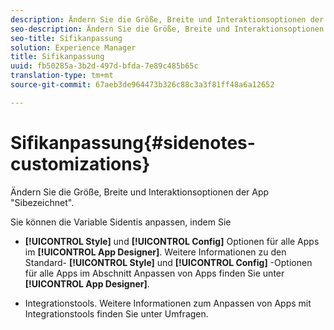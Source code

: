 ```yaml
---
description: Ändern Sie die Größe, Breite und Interaktionsoptionen der App "Sibezeichnet".
seo-description: Ändern Sie die Größe, Breite und Interaktionsoptionen der App "Sibezeichnet".
seo-title: Sifikanpassung
solution: Experience Manager
title: Sifikanpassung
uuid: fb50285a-3b2d-497d-bfda-7e89c485b65c
translation-type: tm+mt
source-git-commit: 67aeb3de964473b326c88c3a3f81ff48a6a12652

---
```



# Sifikanpassung{#sidenotes-customizations}

Ändern Sie die Größe, Breite und Interaktionsoptionen der App "Sibezeichnet".

Sie können die Variable Sidentis anpassen, indem Sie

* **[!UICONTROL Style]** und **[!UICONTROL Config]** Optionen für alle Apps im **[!UICONTROL App Designer]**. Weitere Informationen zu den Standard- **[!UICONTROL Style]** und **[!UICONTROL Config]** -Optionen für alle Apps im Abschnitt Anpassen von Apps finden Sie unter **[!UICONTROL App Designer]**.

* Integrationstools. Weitere Informationen zum Anpassen von Apps mit Integrationstools finden Sie unter Umfragen.

